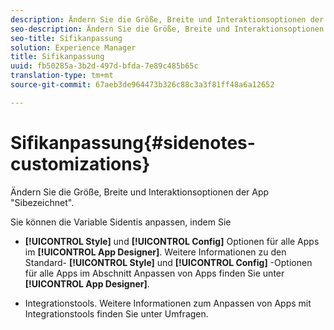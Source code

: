 ```yaml
---
description: Ändern Sie die Größe, Breite und Interaktionsoptionen der App "Sibezeichnet".
seo-description: Ändern Sie die Größe, Breite und Interaktionsoptionen der App "Sibezeichnet".
seo-title: Sifikanpassung
solution: Experience Manager
title: Sifikanpassung
uuid: fb50285a-3b2d-497d-bfda-7e89c485b65c
translation-type: tm+mt
source-git-commit: 67aeb3de964473b326c88c3a3f81ff48a6a12652

---
```



# Sifikanpassung{#sidenotes-customizations}

Ändern Sie die Größe, Breite und Interaktionsoptionen der App "Sibezeichnet".

Sie können die Variable Sidentis anpassen, indem Sie

* **[!UICONTROL Style]** und **[!UICONTROL Config]** Optionen für alle Apps im **[!UICONTROL App Designer]**. Weitere Informationen zu den Standard- **[!UICONTROL Style]** und **[!UICONTROL Config]** -Optionen für alle Apps im Abschnitt Anpassen von Apps finden Sie unter **[!UICONTROL App Designer]**.

* Integrationstools. Weitere Informationen zum Anpassen von Apps mit Integrationstools finden Sie unter Umfragen.

